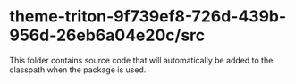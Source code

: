 # theme-triton-9f739ef8-726d-439b-956d-26eb6a04e20c/src

This folder contains source code that will automatically be added to the classpath when
the package is used.
